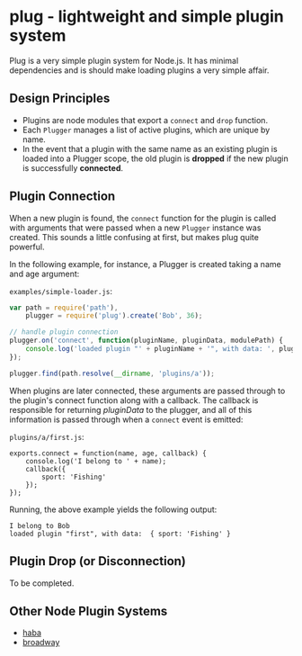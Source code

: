 # plug - lightweight and simple plugin system

Plug is a very simple plugin system for Node.js.  It has minimal dependencies and is should make loading plugins a very simple affair.

## Design Principles

- Plugins are node modules that export a `connect` and `drop` function.
- Each `Plugger` manages a list of active plugins, which are unique by name.
- In the event that a plugin with the same name as an existing plugin is loaded into a Plugger scope, the old plugin is __dropped__ if the new plugin is successfully __connected__.

## Plugin Connection

When a new plugin is found, the `connect` function for the plugin is called with arguments that were passed when a new `Plugger` instance was created.  This sounds a little confusing at first, but makes plug quite powerful.

In the following example, for instance, a Plugger is created taking a name and age argument:

`examples/simple-loader.js`:
```js
var path = require('path'),
    plugger = require('plug').create('Bob', 36);

// handle plugin connection
plugger.on('connect', function(pluginName, pluginData, modulePath) {
    console.log('loaded plugin "' + pluginName + '", with data: ', pluginData);
});

plugger.find(path.resolve(__dirname, 'plugins/a'));
```

When plugins are later connected, these arguments are passed through to the plugin's connect function along with a callback.  The callback is responsible for returning _pluginData_ to the plugger, and all of this information is passed through when a `connect` event is emitted:

`plugins/a/first.js`:
```
exports.connect = function(name, age, callback) {
	console.log('I belong to ' + name);
	callback({
		sport: 'Fishing'
	});
});
```

Running, the above example yields the following output:

```
I belong to Bob
loaded plugin "first", with data:  { sport: 'Fishing' }
```

## Plugin Drop (or Disconnection)

To be completed.

## Other Node Plugin Systems

- [haba](https://github.com/crcn/haba)
- [broadway](https://github.com/flatiron/broadway)